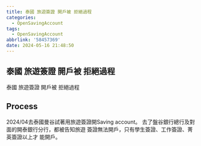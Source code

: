```yaml
---
title: 泰國 旅遊簽證 開戶被 拒絕過程
categories:
  - OpenSavingAccount
tags:
  - OpenSavingAccount
abbrlink: '58457369'
date: 2024-05-16 21:48:50
---
```

泰國 旅遊簽證 開戶被 拒絕過程
-----------------------------------------------------------------------------------------------
<!--more-->
泰國 旅遊簽證 開戶被 拒絕過程

Process
-----------------------------------------------------------------------------------------------
2024/04去泰國曼谷試著用旅遊簽證開Saving account。
去了盤谷銀行總行及對面的開泰銀行分行，都被告知旅遊
簽證無法開戶，只有學生簽證、工作簽證、菁英簽證以上才
能開戶。